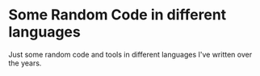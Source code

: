 # Some Random Code in different languages 
Just some random code and tools in different languages I've written over the years.
